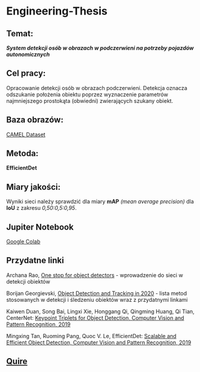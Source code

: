 # Engineering-Thesis

## Temat: 
***System detekcji osób w obrazach w podczerwieni na potrzeby pojazdów autonomicznych***

## Cel pracy:
Opracowanie  detekcji osób w obrazach podczerwieni. Detekcja oznacza odszukanie położenia obiektu poprzez wyznaczenie parametrów najmniejszego prostokąta (obwiedni) zwierających szukany obiekt.

## Baza obrazów:
[CAMEL Dataset](https://camel.ece.gatech.edu/)

## Metoda:
**EfficientDet**

## Miary jakości: 
Wyniki sieci należy sprawdzić dla miary **mAP** *(mean average precision)* dla **IoU** z zakresu *0,50:0,5:0,95*.

## Jupiter Notebook
[Google Colab](https://colab.research.google.com/drive/1rwtXUeLLkMj92KVdjL9pXsUvfgd48pfd#scrollTo=bMjAxJDR8Vpl)

## Przydatne linki

Archana Rao, [One stop for object detectors](https://medium.com/swlh/one-stop-for-object-detectors-2c99daa08c50) - wprowadzenie do sieci w detekcji obiektów

Borijan Georgievski, [Object Detection and Tracking in 2020](https://blog.netcetera.com/object-detection-and-tracking-in-2020-f10fb6ff9af3) - lista metod stosowanych w detekcji i śledzeniu obiektów wraz z przydatnymi linkami

Kaiwen Duan, Song Bai, Lingxi Xie, Honggang Qi, Qingming Huang, Qi Tian, CenterNet: [Keypoint Triplets for Object Detection, Computer Vision and Pattern Recognition, 2019](https://arxiv.org/abs/1904.08189)

Mingxing Tan, Ruoming Pang, Quoc V. Le, EfficientDet: [Scalable and Efficient Object Detection, Computer Vision and Pattern Recognition, 2019](https://arxiv.org/abs/1911.09070)

## [Quire](https://quire.io/w/Jakub_Krupinski-51/1/1._Wst%C4%99p)
